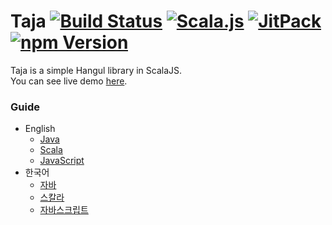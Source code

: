 # Taja [![Build Status](https://travis-ci.org/wooseopkim/taja.svg?branch=master)](https://travis-ci.org/wooseopkim/taja) [![Scala.js](https://www.scala-js.org/assets/badges/scalajs-0.6.13.svg)](https://www.scala-js.org) [![JitPack](https://jitpack.io/v/wooseopkim/taja.svg)](https://jitpack.io/#wooseopkim/taja) [![npm Version](https://img.shields.io/npm/v/taja.svg)](https://www.npmjs.com/package/taja)


Taja is a simple Hangul library in ScalaJS.  
You can see live demo [here](https://wooseopkim.github.io/taja/).

### Guide

* English
  * [Java](docs/en/java.md)
  * [Scala](docs/en/scala.md)
  * [JavaScript](docs/en/js.md)
* 한국어
  * [자바](docs/ko/java.md)
  * [스칼라](docs/ko/scala.md)
  * [자바스크립트](docs/ko/js.md)
